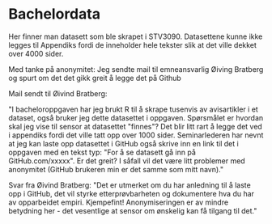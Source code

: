 # Bachelordata
Her finner man datasett som ble skrapet i STV3090. Datasettene kunne ikke legges til Appendiks fordi de inneholder hele tekster slik at det ville dekket over 4000 sider. 

Med tanke på anonymitet: 
Jeg sendte mail til emneansvarlig Øiving Bratberg og spurt om det det gikk greit å legge det på Github

Mail sendt til Øivind Bratberg: 

  "I bacheloroppgaven har jeg brukt R til å skrape tusenvis av avisartikler i et dataset, også bruker jeg dette datasettet i oppgaven. Spørsmålet er hvordan skal jeg vise til sensor at datasettet "finnes"? Det blir litt rart å legge det ved i appendiks fordi det ville tatt opp over 1000 sider. Seminarlederen har nevnt at jeg kan laste opp datasettet i GitHub også skrive inn en link til det i oppgaven med en tekst typ: "For å se datasett gå inn på GitHub.com/xxxxx". Er det greit?
  I såfall vil det være litt problemer med anonymitet (GitHub brukeren min er det samme som mitt navn)."

Svar fra Øivind Bratberg: 
  "Det er utmerket om du har anledning til å laste opp i GitHub, det vil styrke etterprøvbarheten og dokumentere hva du har av opparbeidet empiri. Kjempefint! Anonymiseringen er av mindre betydning her - det vesentlige at sensor om ønskelig kan få tilgang til det."
